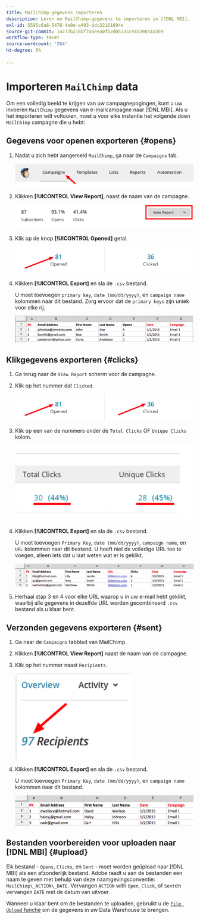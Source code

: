 ```yaml
---
title: MailChimp-gegevens importeren
description: Leren om MailChimp-gegevens te importeren in [!DNL MBI].
exl-id: 5595c6a6-5476-4a0e-a493-ddc32161894e
source-git-commit: 14777b216bf7aaeea0fb2d0513cc94539034a359
workflow-type: tm+mt
source-wordcount: '264'
ht-degree: 0%

---
```


# Importeren `MailChimp` data

Om een volledig beeld te krijgen van uw campagnepogingen, kunt u uw invoeren `MailChimp` gegevens van e-mailcampagne naar [!DNL MBI]. Als u het importeren wilt voltooien, moet u voor elke instantie het volgende doen `MailChimp` campagne die u hebt:

## Gegevens voor openen exporteren {#opens}

1. Nadat u zich hebt aangemeld `MailChimp`, ga naar de `Campaigns` tab.

   ![import mailchimp 1](../../../assets/import-mailchimp-1.png)

1. Klikken **[!UICONTROL View Report]**, naast de naam van de campagne.

   ![import mailchimp 2](../../../assets/import-mailchimp-2.png)

1. Klik op de knop **[!UICONTROL Opened]** getal.

   ![import mailchimp 3](../../../assets/import-mailchimp-3.png)

1. Klikken **[!UICONTROL Export]** en sla de `.csv` bestand.

   U moet toevoegen `primary key`, `date (mm/dd/yyyy)`, en `campaign name` kolommen naar dit bestand. Zorg ervoor dat de `primary keys` zijn uniek voor elke rij.

   ![import mailchimp 4](../../../assets/import-mailchimp-4.png)

## Klikgegevens exporteren {#clicks}

1. Ga terug naar de `View Report` scherm voor de campagne.

1. Klik op het nummer dat `Clicked`.

   ![import mailchimp 5](../../../assets/import-mailchimp-5.png)

1. Klik op een van de nummers onder de `Total Clicks` OF `Unique Clicks` kolom.

   ![import mailchimp 6](../../../assets/import-mailchimp-6.png)

1. Klikken **[!UICONTROL Export]** en sla de `.csv` bestand.

   U moet toevoegen `Primary Key`, `date (mm/dd/yyyy)`, `campaign name`, en `URL` kolommen naar dit bestand. U hoeft niet de volledige URL toe te voegen, alleen iets dat u laat weten wat er is geklikt.

   ![import mailchimp 7](../../../assets/import-mailchimp-7.png)

1. Herhaal stap 3 en 4 voor elke URL waarop u in uw e-mail hebt geklikt, waarbij alle gegevens in dezelfde URL worden gecombineerd `.csv` bestand als u klaar bent.

## Verzonden gegevens exporteren {#sent}

1. Ga naar de `Campaigns` tabblad van MailChimp.

1. Klikken **[!UICONTROL View Report]** naast de naam van de campagne.

1. Klik op het nummer naast `Recipients`.

   ![import mailchimp 8](../../../assets/import-mailchimp-8.png)

1. Klikken **[!UICONTROL Export]** en sla de `.csv` bestand.

   U moet toevoegen `Primary Key`, `date (mm/dd/yyyy)`, en `campaign name` kolommen naar dit bestand.

   ![import mailchimp 9](../../../assets/import-mailchimp-9.png)

## Bestanden voorbereiden voor uploaden naar [!DNL MBI] {#upload}

Elk bestand - `Opens`, `Clicks`, en `Sent` - moet worden geüpload naar [!DNL MBI] als een afzonderlijk bestand. Adobe raadt u aan de bestanden een naam te geven met behulp van deze naamgevingsconventie: `MailChimp\_ACTION\_DATE`. Vervangen `ACTION` with `Open`, `Click`, of `Sent`en vervangen `DATE` met de datum van uitvoer.

Wanneer u klaar bent om de bestanden te uploaden, gebruikt u de [`File Upload` functie](../connecting-data/using-file-uploader.md) om de gegevens in uw Data Warehouse te brengen.
